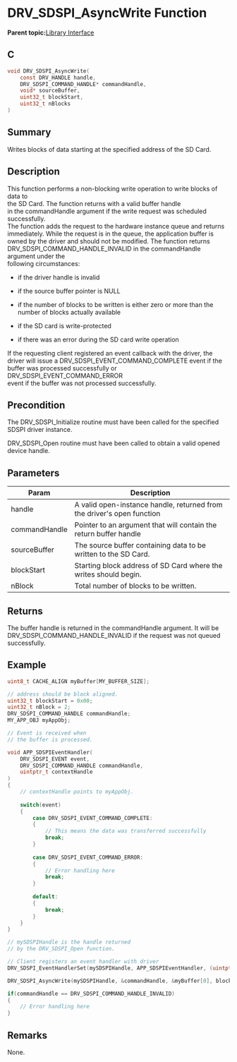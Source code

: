 # DRV\_SDSPI\_AsyncWrite Function

**Parent topic:**[Library Interface](GUID-7A1B4F41-7CC6-49CF-941E-25265059D247.md)

## C

```c
void DRV_SDSPI_AsyncWrite(
    const DRV_HANDLE handle,
    DRV_SDSPI_COMMAND_HANDLE* commandHandle,
    void* sourceBuffer,
    uint32_t blockStart,
    uint32_t nBlocks
)
```

## Summary

Writes blocks of data starting at the specified address of the SD Card.

## Description

This function performs a non-blocking write operation to write blocks of data to<br />the SD Card. The function returns with a valid buffer handle<br />in the commandHandle argument if the write request was scheduled successfully.<br />The function adds the request to the hardware instance queue and returns<br />immediately. While the request is in the queue, the application buffer is<br />owned by the driver and should not be modified. The function returns<br />DRV\_SDSPI\_COMMAND\_HANDLE\_INVALID in the commandHandle argument under the<br />following circumstances:

-   if the driver handle is invalid

-   if the source buffer pointer is NULL

-   if the number of blocks to be written is either zero or more than the number of blocks actually available

-   if the SD card is write-protected

-   if there was an error during the SD card write operation


If the requesting client registered an event callback with the driver, the<br />driver will issue a DRV\_SDSPI\_EVENT\_COMMAND\_COMPLETE event if the<br />buffer was processed successfully or DRV\_SDSPI\_EVENT\_COMMAND\_ERROR<br />event if the buffer was not processed successfully.

## Precondition

The DRV\_SDSPI\_Initialize routine must have been called for the specified SDSPI driver instance.

DRV\_SDSPI\_Open routine must have been called to obtain a valid opened device handle.

## Parameters

|Param|Description|
|-----|-----------|
|handle|A valid open-instance handle, returned from the driver's open function|
|commandHandle|Pointer to an argument that will contain the return buffer handle|
|sourceBuffer|The source buffer containing data to be written to the SD Card.|
|blockStart|Starting block address of SD Card where the writes should begin.|
|nBlock|Total number of blocks to be written.|

## Returns

The buffer handle is returned in the commandHandle argument. It will be DRV\_SDSPI\_COMMAND\_HANDLE\_INVALID if the request was not queued successfully.

## Example

```c
uint8_t CACHE_ALIGN myBuffer[MY_BUFFER_SIZE];

// address should be block aligned.
uint32_t blockStart = 0x00;
uint32_t nBlock = 2;
DRV_SDSPI_COMMAND_HANDLE commandHandle;
MY_APP_OBJ myAppObj;

// Event is received when
// the buffer is processed.

void APP_SDSPIEventHandler(
    DRV_SDSPI_EVENT event,
    DRV_SDSPI_COMMAND_HANDLE commandHandle,
    uintptr_t contextHandle
)
{
    // contextHandle points to myAppObj.
    
    switch(event)
    {
        case DRV_SDSPI_EVENT_COMMAND_COMPLETE:
        {
            // This means the data was transferred successfully
            break;
        }
        
        case DRV_SDSPI_EVENT_COMMAND_ERROR:
        {
            // Error handling here
            break;
        }
        
        default:
        {
            break;
        }
    }
}

// mySDSPIHandle is the handle returned
// by the DRV_SDSPI_Open function.

// Client registers an event handler with driver
DRV_SDSPI_EventHandlerSet(mySDSPIHandle, APP_SDSPIEventHandler, (uintptr_t)&myAppObj);

DRV_SDSPI_AsyncWrite(mySDSPIHandle, &commandHandle, &myBuffer[0], blockStart, nBlock);

if(commandHandle == DRV_SDSPI_COMMAND_HANDLE_INVALID)
{
    // Error handling here
}
```

## Remarks

None.

